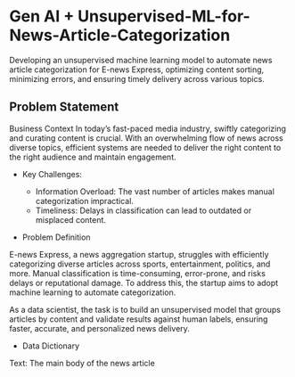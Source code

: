 # Gen AI + Unsupervised-ML-for-News-Article-Categorization
Developing an unsupervised machine  learning model to automate news article categorization for E-news Express, optimizing content sorting,  minimizing errors, and ensuring timely delivery across various topics. 

## Problem Statement
Business Context
In today’s fast-paced media industry, swiftly categorizing and curating content is crucial. With an overwhelming flow of news across diverse topics, efficient systems are needed to deliver the right content to the right audience and maintain engagement.

* Key Challenges:
  * Information Overload: The vast number of articles makes manual categorization impractical.
  * Timeliness: Delays in classification can lead to outdated or misplaced content.

* Problem Definition
  
E-news Express, a news aggregation startup, struggles with efficiently categorizing diverse articles across sports, entertainment, politics, and more. Manual classification is time-consuming, error-prone, and risks delays or reputational damage. To address this, the startup aims to adopt machine learning to automate categorization.

As a data scientist, the task is to build an unsupervised model that groups articles by content and validate results against human labels, ensuring faster, accurate, and personalized news delivery.

* Data Dictionary
  
Text: The main body of the news article
